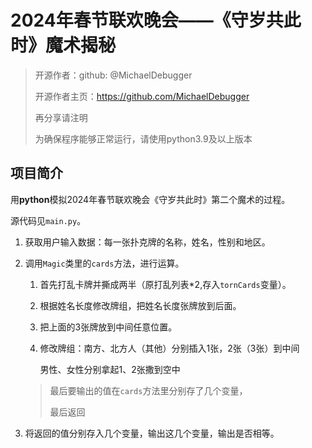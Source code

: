 # 2024年春节联欢晚会——《守岁共此时》魔术揭秘

> 开源作者：github: @MichaelDebugger
>
> 开源作者主页：https://github.com/MichaelDebugger
>
> 再分享请注明
>
> 为确保程序能够正常运行，请使用python3.9及以上版本

## 项目简介

用**python**模拟2024年春节联欢晚会《守岁共此时》第二个魔术的过程。

源代码见`main.py`。

1. 获取用户输入数据：每一张扑克牌的名称，姓名，性别和地区。

2. 调用`Magic`类里的`cards`方法，进行运算。

   1. 首先打乱卡牌并撕成两半（原打乱列表*2,存入`tornCards`变量）。

   2. 根据姓名长度修改牌组，把姓名长度张牌放到后面。

   3. 把上面的3张牌放到中间任意位置。

   4. 修改牌组：南方、北方人（其他）分别插入1张，2张（3张）到中间

      男性、女性分别拿起1、2张撒到空中

   > 最后要输出的值在`cards`方法里分别存了几个变量，
   >
   > 最后返回

3. 将返回的值分别存入几个变量，输出这几个变量，输出是否相等。
